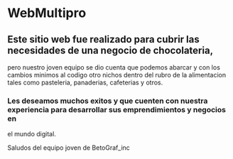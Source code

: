 # WebMultipro
## Este sitio web fue realizado para cubrir las necesidades de una negocio de chocolateria,
pero nuestro joven equipo se dio cuenta que podemos abarcar y con los cambios minimos al codigo 
otro nichos dentro del rubro de la alimentacion tales como pasteleria, panaderias, cafeterias y otros.

### Les deseamos muchos exitos y que cuenten con nuestra experiencia para desarrollar sus emprendimientos y negocios en
el mundo digital.

Saludos del equipo joven de BetoGraf_inc
